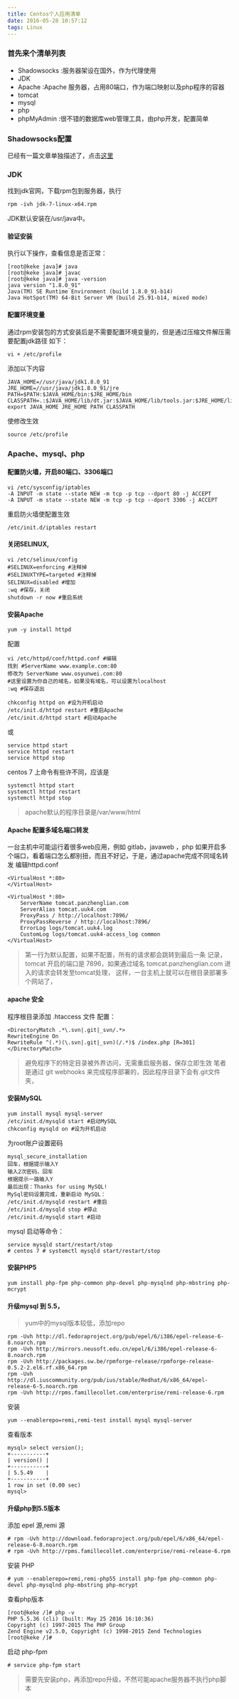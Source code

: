 ```yaml
---
title: Centos个人应用清单
date: 2016-05-28 10:57:12
tags: Linux
---
```


### 首先来个清单列表

 - Shadowsocks	:服务器架设在国外，作为代理使用
 - JDK			
 - Apache 		:Apache 服务器，占用80端口，作为端口映射以及php程序的容器
 - tomcat		
 - mysql
 - php
 - phpMyAdmin	:很不错的数据库web管理工具，由php开发，配置简单


### Shadowsocks配置
  已经有一篇文章单独描述了，点击[这里](./2016/05/28/shadowsocks服务器/)
### JDK
  找到jdk官网，下载rpm包到服务器，执行

  ```base
  rpm -ivh jdk-7-linux-x64.rpm
  ```
  JDK默认安装在/usr/java中。
  #### 验证安装
  执行以下操作，查看信息是否正常：
  
  ```base
  [root@keke java]# java
  [root@keke java]# javac
  [root@keke java]# java -version
  java version "1.8.0_91"
  Java(TM) SE Runtime Environment (build 1.8.0_91-b14)
  Java HotSpot(TM) 64-Bit Server VM (build 25.91-b14, mixed mode)
  ```
  #### 配置环境变量

  通过rpm安装包的方式安装后是不需要配置环境变量的，但是通过压缩文件解压需要配置jdk路径
  如下：
  ```
  vi + /etc/profile
  ```
  添加以下内容
  ```
  JAVA_HOME=//usr/java/jdk1.8.0_91
  JRE_HOME=//usr/java/jdk1.8.0_91/jre
  PATH=$PATH:$JAVA_HOME/bin:$JRE_HOME/bin
  CLASSPATH=.:$JAVA_HOME/lib/dt.jar:$JAVA_HOME/lib/tools.jar:$JRE_HOME/lib
  export JAVA_HOME JRE_HOME PATH CLASSPATH
  ```
使修改生效
```
source /etc/profile
```

### Apache、mysql、php
#### 配置防火墙，开启80端口、3306端口
```
vi /etc/sysconfig/iptables
-A INPUT -m state --state NEW -m tcp -p tcp --dport 80 -j ACCEPT
-A INPUT -m state --state NEW -m tcp -p tcp --dport 3306 -j ACCEPT
```
重启防火墙使配置生效
```
/etc/init.d/iptables restart 
```

#### 关闭SELINUX,
```
vi /etc/selinux/config
#SELINUX=enforcing #注释掉
#SELINUXTYPE=targeted #注释掉
SELINUX=disabled #增加
:wq #保存，关闭
shutdown -r now #重启系统
```

#### 安装Apache
```
yum -y install httpd
```
配置
```
vi /etc/httpd/conf/httpd.conf #编辑
找到 #ServerName www.example.com:80
修改为 ServerName www.osyunwei.com:80 
#这里设置为你自己的域名，如果没有域名，可以设置为localhost
:wq #保存退出
```

```
chkconfig httpd on #设为开机启动
/etc/init.d/httpd restart #重启Apache
/etc/init.d/httpd start #启动Apache
```
或
```
service httpd start
service httpd restart
service httpd stop
```
centos 7 上命令有些许不同，应该是
```
systemctl httpd start
systemctl httpd restart
systemctl httpd stop
```
>apache默认的程序目录是/var/www/html

#### Apache 配置多域名端口转发

一台主机中可能运行着很多web应用，例如 gitlab，javaweb ，php
如果开启多个端口，看着端口怎么都别扭，而且不好记，于是，通过apache完成不同域名转发
编辑httpd.conf 
```
<VirtualHost *:80>
</VirtualHost>

<VirtualHost *:80>
    ServerName tomcat.panzhenglian.com
    ServerAlias tomcat.uuk4.com
    ProxyPass / http://localhost:7896/
    ProxyPassReverse / http://localhost:7896/
    ErrorLog logs/tomcat.uuk4.log
    CustomLog logs/tomcat.uuk4-access_log common
</VirtualHost>
```
> 第一行为默认配置，如果不配置，所有的请求都会跳转到最后一条 记录，
> tomcat 开启的端口是 7896，如果通过域名 tomcat.panzhenglian.com 进入的请求会转发至tomcat处理，
> 这样，一台主机上就可以在根目录部署多个网站了，

#### apache 安全
程序根目录添加 .htaccess 文件
配置：
```
<DirectoryMatch .*\.svn|.git|_svn/.*>
RewriteEngine On
RewriteRule ^(.*)(\.svn|.git|_svn)(/.*)$ /index.php [R=301]
</DirectoryMatch>
```
> 避免程序下的特定目录被外界访问，无需重启服务器，保存立即生效
> 笔者是通过 git webhooks 来完成程序部署的，因此程序目录下会有.git文件夹，




#### 安装MySQL
```
yum install mysql mysql-server 
/etc/init.d/mysqld start #启动MySQL
chkconfig mysqld on #设为开机启动
```

为root账户设置密码
```
mysql_secure_installation
回车，根据提示输入Y
输入2次密码，回车
根据提示一路输入Y
最后出现：Thanks for using MySQL!
MySql密码设置完成，重新启动 MySQL：
/etc/init.d/mysqld restart #重启
/etc/init.d/mysqld stop #停止
/etc/init.d/mysqld start #启动
```
mysql 启动等命令：
```
service mysqld start/restart/stop
# centos 7 # systemctl mysqld start/restart/stop
```
#### 安装PHP5
```
yum install php-fpm php-common php-devel php-mysqlnd php-mbstring php-mcrypt
```

#### 升级mysql 到 5.5，
>yum中的mysql版本较低，添加repo

```
rpm -Uvh http://dl.fedoraproject.org/pub/epel/6/i386/epel-release-6-8.noarch.rpm  
rpm -Uvh http://mirrors.neusoft.edu.cn/epel/6/i386/epel-release-6-8.noarch.rpm  
rpm -Uvh http://packages.sw.be/rpmforge-release/rpmforge-release-0.5.2-2.el6.rf.x86_64.rpm  
rpm -Uvh http://dl.iuscommunity.org/pub/ius/stable/Redhat/6/x86_64/epel-release-6-5.noarch.rpm  
rpm -Uvh http://rpms.famillecollet.com/enterprise/remi-release-6.rpm  
```
安装
```
yum --enablerepo=remi,remi-test install mysql mysql-server 
```
查看版本
```
mysql> select version();
+-----------+
| version() |
+-----------+
| 5.5.49    |
+-----------+
1 row in set (0.00 sec)
mysql>
```
#### 升级php到5.5版本

添加 epel 源,remi 源
```
# rpm -Uvh http://download.fedoraproject.org/pub/epel/6/x86_64/epel-release-6-8.noarch.rpm
# rpm -Uvh http://rpms.famillecollet.com/enterprise/remi-release-6.rpm
```
安装 PHP
```
# yum --enablerepo=remi,remi-php55 install php-fpm php-common php-devel php-mysqlnd php-mbstring php-mcrypt
```

查看php版本
```
[root@keke /]# php -v
PHP 5.5.36 (cli) (built: May 25 2016 16:10:36)
Copyright (c) 1997-2015 The PHP Group
Zend Engine v2.5.0, Copyright (c) 1998-2015 Zend Technologies
[root@keke /]#
```
启动 php-fpm
```
# service php-fpm start
```

> 需要先安装php，再添加repo升级，不然可能apache服务器不执行php脚本
















